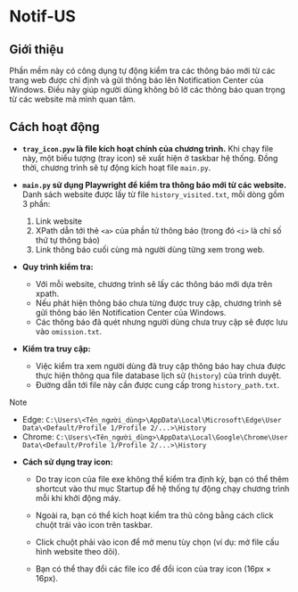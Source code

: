 ﻿# Notif-US

## Giới thiệu

Phần mềm này có công dụng tự động kiểm tra các thông báo mới từ các trang web được chỉ định và gửi thông báo lên Notification Center của Windows. Điều này giúp người dùng không bỏ lỡ các thông báo quan trọng từ các website mà mình quan tâm.

## Cách hoạt động

- **`tray_icon.pyw` là file kích hoạt chính của chương trình.** Khi chạy file này, một biểu tượng (tray icon) sẽ xuất hiện ở taskbar hệ thống. Đồng thời, chương trình sẽ tự động kích hoạt file `main.py`.

- **`main.py` sử dụng Playwright để kiểm tra thông báo mới từ các website.** Danh sách website được lấy từ file `history_visited.txt`, mỗi dòng gồm 3 phần:  
  1. Link website  
  2. XPath dẫn tới thẻ `<a>` của phần tử thông báo (trong đó `<i>` là chỉ số thứ tự thông báo)  
  3. Link thông báo cuối cùng mà người dùng từng xem trong web.

- **Quy trình kiểm tra:**  
  - Với mỗi website, chương trình sẽ lấy các thông báo mới dựa trên xpath.  
  - Nếu phát hiện thông báo chưa từng được truy cập, chương trình sẽ gửi thông báo lên Notification Center của Windows.
  - Các thông báo đã quét nhưng người dùng chưa truy cập sẽ được lưu vào `omission.txt`.

- **Kiểm tra truy cập:**  
  - Việc kiểm tra xem người dùng đã truy cập thông báo hay chưa được thực hiện thông qua file database lịch sử (`history`) của trình duyệt.  
  - Đường dẫn tới file này cần được cung cấp trong `history_path.txt`.
> [!NOTE]
> - Edge: `C:\Users\<Tên_người_dùng>\AppData\Local\Microsoft\Edge\User Data\<Default/Profile 1/Profile 2/...>\History`
> - Chrome: `C:\Users\<Tên_người_dùng>\AppData\Local\Google\Chrome\User Data\<Default/Profile 1/Profile 2/...>\History`

- **Cách sử dụng tray icon:**  
  - Do tray icon của file exe không thể kiểm tra định kỳ, bạn có thể thêm shortcut vào thư mục Startup để hệ thống tự động chạy chương trình mỗi khi khởi động máy.
  - Ngoài ra, bạn có thể kích hoạt kiểm tra thủ công bằng cách click chuột trái vào icon trên taskbar.
  - Click chuột phải vào icon để mở menu tùy chọn (ví dụ: mở file cấu hình website theo dõi).

  - Bạn có thể thay đổi các file ico để đổi icon của tray icon (16px × 16px).

